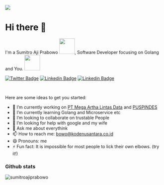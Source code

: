 ![](https://github.com/halfrost/halfrost/blob/master/icons/header_1.png)

# Hi there 👋

I'm a Sumitro Aji Prabowo <img src="https://media4.giphy.com/media/PhTSmzCqkliqIJ9ZtZ/giphy.gif" width="50">, Software Developer focusing on Golang and You. <img src="https://media1.giphy.com/media/MFyzx6sKvA9cA5sMZp/giphy.gif" width="50"> 
<br />

[![Twitter Badge](https://img.shields.io/badge/-Twitter-blue?style=plastic&logo=Twitter&logoColor=white&link=https://twitter.com/AleksK1NG)](https://twitter.com/bowo_anakdesa)
[![Linkedin Badge](https://img.shields.io/badge/-Linkedin-blue?style=plastic&logo=Linkedin&logoColor=white&link=https://www.linkedin.com/in/alexander-bryksin)](https://www.linkedin.com/in/sumitro-aji-prabowo-96a715182/)
[![Linkedin Badge](https://img.shields.io/badge/-Telegram-blue?style=plastic&logo=telegram&logoColor=white&link=https://t.me/AlexanderBryksin)](https://t.me/lolololwkwkwk)

<br />

Here are some ideas to get you started:

- 🔭 I’m currently working on [PT Mega Artha Lintas Data](https://.megadata.net.id/) and [PUSPINDES](https://puspindes.pemalangkab.go.id/)
- 🌱 I’m currently learning Golang and Microservice etc
- 👯 I’m looking to collaborate on trustable People
- 🤔 I’m looking for help with google and my wife
- 💬 Ask me about everythink
- 📫 How to reach me: bowo@kodenusantara.co.id
- 😄 Pronouns: me
- ⚡ Fun fact: It is impossible for most people to lick their own elbows. (try it!)

### Github stats

<img  src="https://github-readme-stats-git-masterrstaa-rickstaa.vercel.app/api?username=sumitroajiprabowo&show_icons=true&theme=tokyonight&icon_color=6392DF&hide=prs" alt="sumitroajiprabowo">
